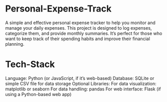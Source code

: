 # Personal-Expense-Track
A simple and effective personal expense tracker to help you monitor and manage your daily expenses. This project is designed to log expenses, categorize them, and provide monthly summaries. It’s perfect for those who want to keep track of their spending habits and improve their financial planning.
# Tech-Stack
Language: Python (or JavaScript, if it’s web-based)
Database: SQLite or simple CSV file for data storage
Optional Libraries:
For data visualization: matplotlib or seaborn
For data handling: pandas
For web interface: Flask (if using a Python-based web app)
